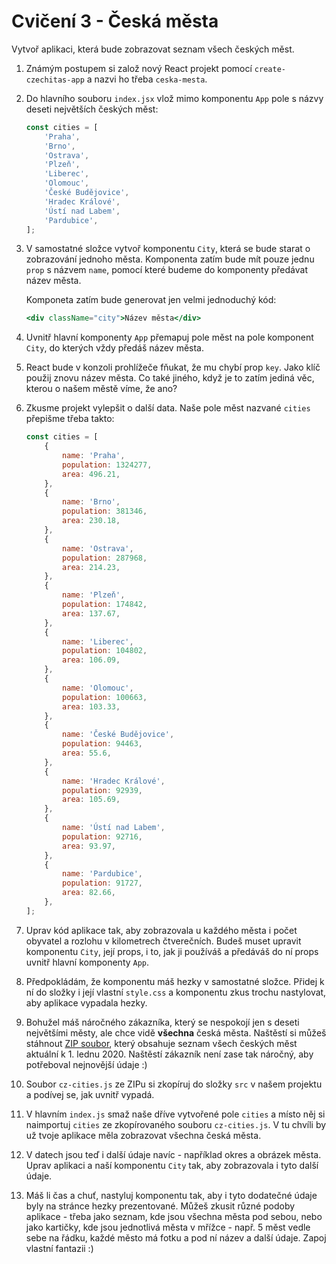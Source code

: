# Cvičení 3 - Česká města

Vytvoř aplikaci, která bude zobrazovat seznam všech českých měst.

1. Známým postupem si založ nový React projekt pomocí `create-czechitas-app` a nazvi ho třeba `ceska-mesta`.

2. Do hlavního souboru `index.jsx` vlož mimo komponentu `App` pole s názvy deseti největších českých měst:

	```js
	const cities = [
		'Praha',
		'Brno',
		'Ostrava',
		'Plzeň',
		'Liberec',
		'Olomouc',
		'České Budějovice',
		'Hradec Králové',
		'Ústí nad Labem',
		'Pardubice',
	];
	```

3. V samostatné složce vytvoř komponentu `City`, která se bude starat o zobrazování jednoho města. Komponenta zatím bude mít pouze jednu `prop` s názvem `name`, pomocí které budeme do komponenty předávat název města.

	Komponeta zatím bude generovat jen velmi jednoduchý kód:

	```jsx
	<div className="city">Název města</div>
	```

4. Uvnitř hlavní komponenty `App` přemapuj pole měst na pole komponent `City`, do kterých vždy předáš název města.

5. React bude v konzoli prohlížeče fňukat, že mu chybí prop `key`. Jako klíč použij znovu název města. Co také jiného, když je to zatím jediná věc, kterou o našem městě víme, že ano?

6. Zkusme projekt vylepšit o další data. Naše pole měst nazvané `cities` přepišme třeba takto:

	```js
	const cities = [
		{
			name: 'Praha',
			population: 1324277,
			area: 496.21,
		},
		{
			name: 'Brno',
			population: 381346,
			area: 230.18,
		},
		{
			name: 'Ostrava',
			population: 287968,
			area: 214.23,
		},
		{
			name: 'Plzeň',
			population: 174842,
			area: 137.67,
		},
		{
			name: 'Liberec',
			population: 104802,
			area: 106.09,
		},
		{
			name: 'Olomouc',
			population: 100663,
			area: 103.33,
		},
		{
			name: 'České Budějovice',
			population: 94463,
			area: 55.6,
		},
		{
			name: 'Hradec Králové',
			population: 92939,
			area: 105.69,
		},
		{
			name: 'Ústí nad Labem',
			population: 92716,
			area: 93.97,
		},
		{
			name: 'Pardubice',
			population: 91727,
			area: 82.66,
		},
	];
	```

7. Uprav kód aplikace tak, aby zobrazovala u každého města i počet obyvatel a rozlohu v kilometrech čtverečních. Budeš muset upravit komponentu `City`, její props, i to, jak ji používáš a předáváš do ní props uvnitř hlavní komponenty `App`.

8. Předpokládám, že komponentu máš hezky v samostatné složce. Přidej k ní do složky i její vlastní `style.css` a komponentu zkus trochu nastylovat, aby aplikace vypadala hezky.

9. Bohužel máš náročného zákazníka, který se nespokojí jen s deseti největšími městy, ale chce vidě **všechna** česká města. Naštěstí si můžeš stáhnout [ZIP soubor](ceska-mesta.zip), který obsahuje seznam všech českých měst aktuální k 1. lednu 2020. Naštěstí zákazník není zase tak náročný, aby potřeboval nejnovější údaje :)

10. Soubor `cz-cities.js` ze ZIPu si zkopíruj do složky `src` v našem projektu a podívej se, jak uvnitř vypadá.

11. V hlavním `index.js` smaž naše dříve vytvořené pole `cities` a místo něj si naimportuj `cities` ze zkopírovaného souboru `cz-cities.js`. V tu chvíli by už tvoje aplikace měla zobrazovat všechna česká města.

12. V datech jsou teď i další údaje navíc - například okres a obrázek města. Uprav aplikaci a naší komponentu `City` tak, aby zobrazovala i tyto další údaje.

13. Máš li čas a chuť, nastyluj komponentu tak, aby i tyto dodatečné údaje byly na stránce hezky prezentované. Můžeš zkusit různé podoby aplikace - třeba jako seznam, kde jsou všechna města pod sebou, nebo jako kartičky, kde jsou jednotlivá města v mřížce - např. 5 měst vedle sebe na řádku, každé město má fotku a pod ní název a další údaje. Zapoj vlastní fantazii :)
